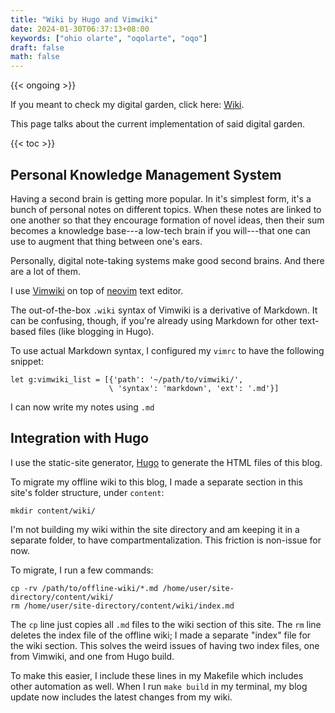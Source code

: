 ```yaml
---
title: "Wiki by Hugo and Vimwiki"
date: 2024-01-30T06:37:13+08:00
keywords: ["ohio olarte", "oqolarte", "oqo"]
draft: false
math: false
---
```

{{< ongoing >}}

If you meant to check my digital garden, click here: [Wiki](/wiki).

This page talks about the current implementation of said digital garden.

{{< toc >}}

## Personal Knowledge Management System

Having a second brain is getting more popular.
In it's simplest form, it's a bunch of personal notes on different
topics. When these notes are linked to one another so that they
encourage formation of novel ideas, then their sum becomes a knowledge
base---a low-tech brain if you will---that one can use to augment that thing
between one's ears.

Personally, digital note-taking systems make good second brains.
And there are a lot of them.

I use [Vimwiki](https://vimwiki.github.io/) on top of
[neovim](https://neovim.io) text editor.

The out-of-the-box `.wiki` syntax of Vimwiki is a derivative of Markdown.
It can be confusing, though, if you're already using Markdown for other
text-based files (like blogging in Hugo).

To use actual Markdown syntax, I configured my `vimrc` to have the
following snippet:

```
let g:vimwiki_list = [{'path': '~/path/to/vimwiki/',
                      \ 'syntax': 'markdown', 'ext': '.md'}]
```

I can now write my notes using `.md`

## Integration with Hugo

I use the static-site generator, [Hugo](https://gohugo.io) to generate
the HTML files of this blog.

To migrate my offline wiki to this blog, I made a separate section in this
site's folder structure, under `content`:

```
mkdir content/wiki/
```

I'm not building my wiki within the site directory and am keeping it in
a separate folder, to have compartmentalization. This friction is
non-issue for now.

To migrate, I run a few commands:

```
cp -rv /path/to/offline-wiki/*.md /home/user/site-directory/content/wiki/
rm /home/user/site-directory/content/wiki/index.md
```

The `cp` line just copies all `.md` files to the wiki section of this
site. The `rm` line deletes the index file of the offline wiki; I made a
separate "index" file for the wiki section. This solves the weird issues
of having two index files, one from Vimwiki, and one from Hugo build.

To make this easier, I include these lines in my Makefile which includes
other automation as well. When I run `make build` in my terminal, my
blog update now includes the latest changes from my wiki.
